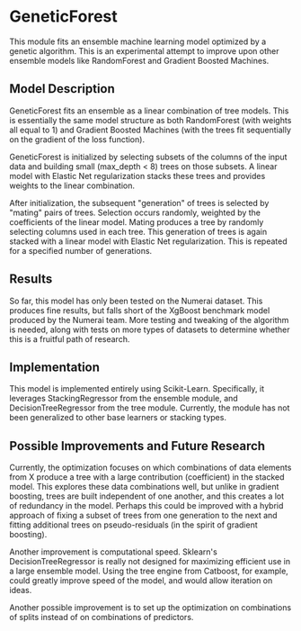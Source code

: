 # GeneticForest
This module fits an ensemble machine learning model optimized by a genetic algorithm.  This is an experimental attempt to improve upon other ensemble models like RandomForest and Gradient Boosted Machines.  
## Model Description
GeneticForest fits an ensemble as a linear combination of tree models.  This is essentially the same model structure as both RandomForest (with weights all equal to 1) and Gradient Boosted Machines (with the trees fit sequentially on the gradient of the loss function).  

GeneticForest is initialized by selecting subsets of the columns of the input data and building small (max_depth < 8) trees on those subsets.  A linear model with Elastic Net regularization stacks these trees and provides weights to the linear combination.

After initialization, the subsequent "generation" of trees is selected by "mating" pairs of trees.  Selection occurs randomly, weighted by the coefficients of the linear model.  Mating produces a tree by randomly selecting columns used in each tree.  This generation of trees is again stacked with a linear model with Elastic Net regularization.  This is repeated for a specified number of generations.

## Results
So far, this model has only been tested on the Numerai dataset.  This produces fine results, but falls short of the XgBoost benchmark model produced by the Numerai team.  More testing and tweaking of the algorithm is needed, along with tests on more types of datasets to determine whether this is a fruitful path of research.  

## Implementation
This model is implemented entirely using Scikit-Learn.  Specifically, it leverages StackingRegressor from the ensemble module, and DecisionTreeRegressor from the tree module.  Currently, the module has not been generalized to other base learners or stacking types. 

## Possible Improvements and Future Research
Currently, the optimization focuses on which combinations of data elements from X produce a tree with a large contribution (coefficient) in the stacked model.  This explores these data combinations well, but unlike in gradient boosting, trees are built independent of one another, and this creates a lot of redundancy in the model.  Perhaps this could be improved with a hybrid approach of fixing a subset of trees from one generation to the next and fitting additional trees on pseudo-residuals (in the spirit of gradient boosting). 

Another improvement is computational speed.  Sklearn's DecisionTreeRegressor is really not designed for maximizing efficient use in a large ensemble model.  Using the tree engine from Catboost, for example, could greatly improve speed of the model, and would allow iteration on ideas.

Another possible improvement is to set up the optimization on combinations of splits instead of on combinations of predictors.  


